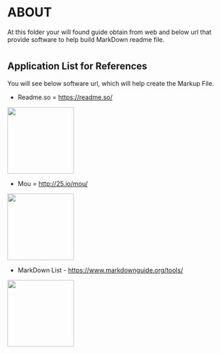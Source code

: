 # ABOUT
At this folder your will found guide obtain from web and below url that provide software to help build MarkDown readme file.

#
## Application List for References

You will see below software url, which will help create the Markup File.

- Readme.so = https://readme.so/
<img src="https://readme.so/readme.svg" width="150px"/>

- Mou = http://25.io/mou/
<img src="http://25.io/mou/img/mou_512x512.png" width="150" height="150"/>

- MarkDown List - https://www.markdownguide.org/tools/
<img src="https://en.wikipedia.org/wiki/Markdown#/media/File:Markdown-mark.svg" width="150" height="150"/>

